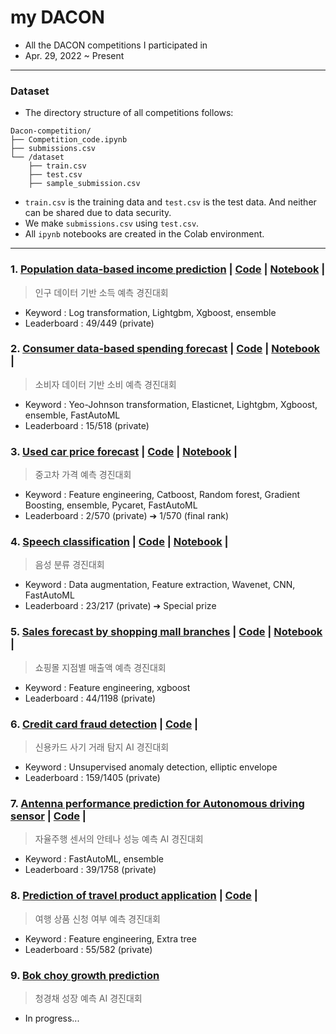 # my DACON
- All the DACON competitions I participated in
- Apr. 29, 2022 ~ Present

-----------------------------------
### Dataset
- The directory structure of all competitions follows:
~~~
Dacon-competition/
├── Competition_code.ipynb
├── submissions.csv
└── /dataset
    ├── train.csv
    ├── test.csv
    ├── sample_submission.csv
~~~

- `train.csv` is the training data and `test.csv` is the test data. And neither can be shared due to data security.
- We make `submissions.csv` using `test.csv`.
- All `ipynb` notebooks are created in the Colab environment.

----------------
### 1. [Population data-based income prediction](https://dacon.io/competitions/official/235892/overview/description) | [Code](https://github.com/standing-o/my_DACON/tree/master/Forecasting_income) | [Notebook](https://dacon.io/competitions/official/235892/codeshare/4865?page=1&dtype=recent) |
> 인구 데이터 기반 소득 예측 경진대회
- Keyword : Log transformation, Lightgbm, Xgboost, ensemble
- Leaderboard : 49/449 (private)

### 2. [Consumer data-based spending forecast](https://dacon.io/competitions/official/235893/overview/description) |  [Code](https://github.com/standing-o/my_DACON/tree/master/Consumer_spending_forecast) | [Notebook](https://dacon.io/codeshare/4881) |
> 소비자 데이터 기반 소비 예측 경진대회
- Keyword : Yeo-Johnson transformation, Elasticnet, Lightgbm, Xgboost, ensemble, FastAutoML
- Leaderboard : 15/518 (private)

### 3. [Used car price forecast](https://dacon.io/competitions/official/235901/overview/description) |  [Code](https://github.com/standing-o/my_DACON/tree/master/Forecasting_used-car_price) | [Notebook](https://dacon.io/competitions/official/235901/codeshare/5089?page=1&dtype=recent) |
> 중고차 가격 예측 경진대회
- Keyword : Feature engineering, Catboost, Random forest, Gradient Boosting, ensemble, Pycaret, FastAutoML
- Leaderboard : 2/570 (private) ➔ 1/570 (final rank)

### 4. [Speech classification](https://dacon.io/competitions/official/235905/overview/description) |  [Code](https://github.com/standing-o/my_DACON/tree/master/Speech_classification) | [Notebook](https://dacon.io/competitions/official/235905/codeshare/5209?page=1&dtype=recent) |  
> 음성 분류 경진대회
- Keyword : Data augmentation, Feature extraction, Wavenet, CNN, FastAutoML
- Leaderboard : 23/217 (private) ➔ Special prize

### 5. [Sales forecast by shopping mall branches](https://dacon.io/competitions/official/235942/overview/description) | [Code](https://github.com/standing-o/my_DACON/tree/master/Shopping_sales_revenue) | [Notebook](https://dacon.io/competitions/official/235942/codeshare/5684) |
> 쇼핑몰 지점별 매출액 예측 경진대회
- Keyword : Feature engineering, xgboost
- Leaderboard : 44/1198 (private)

### 6. [Credit card fraud detection](https://dacon.io/competitions/official/235930/overview/description) | [Code](https://github.com/standing-o/my_DACON/tree/master/Credit_card_fraud_detection) |
> 신용카드 사기 거래 탐지 AI 경진대회
- Keyword : Unsupervised anomaly detection, elliptic envelope
- Leaderboard : 159/1405 (private)

### 7. [Antenna performance prediction for Autonomous driving sensor](https://dacon.io/competitions/official/235927/overview/description) | [Code](https://github.com/standing-o/my_DACON/blob/master/Autonomous_driving_antenna/lgbm%2Bxgb%2Brf.ipynb) |
> 자율주행 센서의 안테나 성능 예측 AI 경진대회
- Keyword : FastAutoML, ensemble
- Leaderboard : 39/1758 (private)

### 8. [Prediction of travel product application](https://dacon.io/competitions/official/235959/overview/description) | [Code](https://github.com/standing-o/my_DACON/tree/master/Travel_product_application) |
> 여행 상품 신청 여부 예측 경진대회
- Keyword : Feature engineering, Extra tree
- Leaderboard : 55/582 (private)

### 9. [Bok choy growth prediction](https://dacon.io/competitions/official/235961/overview/description)
> 청경채 성장 예측 AI 경진대회
- In progress...
